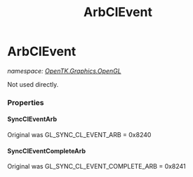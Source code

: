 ﻿---
title: ArbClEvent
---

# ArbClEvent
_namespace: [OpenTK.Graphics.OpenGL](N-OpenTK.Graphics.OpenGL.html)_

Not used directly.



### Properties

#### SyncClEventArb
Original was GL_SYNC_CL_EVENT_ARB = 0x8240
#### SyncClEventCompleteArb
Original was GL_SYNC_CL_EVENT_COMPLETE_ARB = 0x8241

